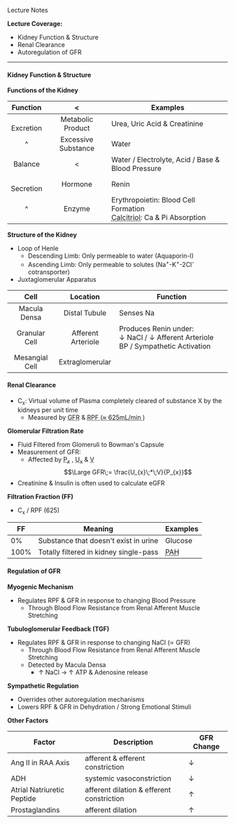 Lecture Notes

**Lecture Coverage:**
- Kidney Function & Structure
- Renal Clearance
- Autoregulation of GFR

---
#### **Kidney Function & Structure**
**Functions of the Kidney**

|   Function    |          <          | Examples                                                                                                               |
| :-----------: | :-----------------: | ---------------------------------------------------------------------------------------------------------------------- |
| <br>Excretion |  Metabolic Product  | Urea, Uric Acid & Creatinine                                                                                           |
|       ^       | Excessive Substance | Water                                                                                                                  |
|    Balance    |          <          | Water / Electrolyte, Acid / Base & Blood Pressure                                                                      |
| <br>Secretion |       Hormone       | Renin                                                                                                                  |
|       ^       |       Enzyme        | Erythropoietin: Blood Cell Formation<br><abbr Title="1,25-Dihydroxyl-Vitamin D3">Calcitriol</abbr>: Ca & Pi Absorption |

**Structure of the Kidney**
- Loop of Henle
	- Descending Limb: Only permeable to water (Aquaporin-I)
	- Ascending Limb: Only permeable to solutes (Na<sup>+</sup>-K<sup>+</sup>-2Cl<sup>-</sup> cotransporter)
- Juxtaglomerular Apparatus

|      Cell      |      Location      | Function                                                                           |
| :------------: | :----------------: | ---------------------------------------------------------------------------------- |
|  Macula Densa  |   Distal Tubule    | Senses Na                                                                          |
| Granular Cell  | Afferent Arteriole | Produces Renin under:<br>↓ NaCl / ↓ Afferent Arteriole BP / Sympathetic Activation |
| Mesangial Cell |  Extraglomerular   |                                                                                    |


#### **Renal Clearance**
- C<sub>x</sub>: Virtual volume of Plasma completely cleared of substance X by the kidneys per unit time
	- Measured by <abbr Title="Glomerular Filtration Rate">GFR</abbr> & <abbr Title="Renal Plasma Flow">RPF (≈ 625mL/min )</abbr>

**Glomerular Filtration Rate**
- Fluid Filtered from Glomeruli to Bowman's Capsule
- Measurement of GFR:
	- Affected by <abbr Title="Plasma Concentration of x">P<sub>x</sub></abbr> , <abbr Title="Urine Concentration of x">U<sub>x</sub></abbr> & <abbr Title="Urine Volume">V</abbr>
$$\Large GFR\;= \frac{U_{x}\;*\;V}{P_{x}}$$
- Creatinine & Insulin is often used to calculate eGFR

**Filtration Fraction (FF)**
- C<sub>x</sub> / RPF (625)

| FF   | Meaning                                | Examples                                         |
| ---- | -------------------------------------- | ------------------------------------------------ |
| 0%   | Substance that doesn't exist in urine  | Glucose                                          |
| 100% | Totally filtered in kidney single-pass | <abbr Title="Para-aminohippuric Acid">PAH</abbr> |


#### **Regulation of GFR**
**Myogenic Mechanism**
- Regulates RPF & GFR in response to changing Blood Pressure
	- Through Blood Flow Resistance from Renal Afferent Muscle Stretching

**Tubuloglomerular Feedback (TGF)**
- Regulates RPF & GFR in response to changing NaCl (∝ GFR)
	- Through Blood Flow Resistance from Renal Afferent Muscle Stretching
	- Detected by Macula Densa
		- ↑ NaCl → ↑ ATP & Adenosine release

**Sympathetic Regulation**
- Overrides other autoregulation mechanisms
- Lowers RPF & GFR in Dehydration / Strong Emotional Stimuli

**Other Factors**

| Factor                     | Description                               | GFR Change |
| -------------------------- | ----------------------------------------- | ---------- |
| Ang II in RAA Axis         | afferent & efferent constriction          | ↓          |
| ADH                        | systemic vasoconstriction                 | ↓          |
| Atrial Natriuretic Peptide | afferent dilation & efferent constriction | ↑          |
| Prostaglandins             | afferent dilation                         | ↑          |
